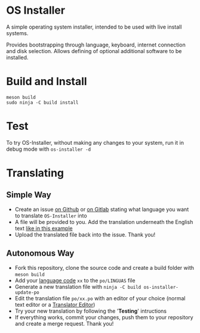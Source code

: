 # OS Installer
A simple operating system installer, intended to be used with live install systems.

Provides bootstrapping through language, keyboard, internet connection and disk selection.
Allows defining of optional additional software to be installed.

# Build and Install
```
meson build
sudo ninja -C build install
```

# Test
To try OS-Installer, without making any changes to your system, run it in debug mode with `os-installer -d`

# Translating
## Simple Way
* Create an issue [on Github](https://github.com/p3732/os-installer/issues/new) or [on Gitlab](https://gitlab.gnome.org/p3732/os-installer/-/issues/new) stating what language you want to translate `OS-Installer` into
* A file will be provided to you. Add the translation underneath the English text [like in this example](https://gitlab.gnome.org/p3732/os-installer/-/blob/master/po/de.po)
* Upload the translated file back into the issue. Thank you!

## Autonomous Way
* Fork this repository, clone the source code and create a build folder with `meson build`
* Add your [language code](https://en.wikipedia.org/wiki/List_of_ISO_639-1_codes) `xx` to the `po/LINGUAS` file
* Generate a new translation file with `ninja -C build os-installer-update-po`
* Edit the translation file `po/xx.po` with an editor of your choice (normal text editor or a [Translator Editor](https://gitlab.gnome.org/GNOME/gtranslator/))
* Try your new translation by following the '__Testing__' intructions
* If everything works, commit your changes, push them to your repository and create a merge request. Thank you!
